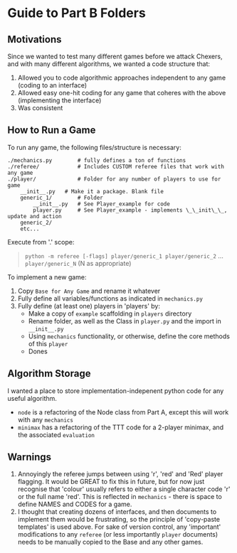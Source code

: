 # Guide to Part B Folders

## Motivations
Since we wanted to test many different games before we attack Chexers,
and with many different algorithms, we wanted a code structure that:
1. Allowed you to code algorithmic approaches independent to any game (coding to an interface)
2. Allowed easy one-hit coding for any game that coheres with the above (implementing the interface)
3. Was consistent

## How to Run a Game
To run any game, the following files/structure is necessary:

```pseudocode
./mechanics.py        # fully defines a ton of functions
./referee/            # Includes CUSTOM referee files that work with any game
./player/             # Folder for any number of players to use for game
    __init__.py   # Make it a package. Blank file
    generic_1/        # Folder
        __init__.py   # See Player_example for code
        player.py     # See Player_example - implements \_\_init\_\_, update and action
    generic_2/
    etc...
```

Execute from '.' scope:

> `python -m referee [-flags] player/generic_1 player/generic_2` ... `player/generic_N` (N as appropriate)

To implement a new game:
1. Copy `Base for Any Game` and rename it whatever
2. Fully define all variables/functions as indicated in `mechanics.py`
3. Fully define (at least one) players in 'players' by:
    - Make a copy of `example` scaffolding in `players` directory
    - Rename folder, as well as the Class in `player.py` and the import in `__init__.py`
    - Using `mechanics` functionality, or otherwise, define the core methods of this `player`
    - Dones

## Algorithm Storage
I wanted a place to store implementation-indepenent python code for any useful algorithm.
- `node` is a refactoring of the Node class from Part A, except this will work with any `mechanics`
- `minimax` has a refactoring of the TTT code for a 2-player minimax, and the associated `evaluation`

## Warnings
1. Annoyingly the referee jumps between using 'r', 'red' and 'Red' player flagging. It would be GREAT to fix this in future, but for now just recognise that 'colour' usually refers to either a single character code 'r' or the full name 'red'. This is reflected in `mechanics` - there is space to define NAMES and CODES for a game.
2. I thought that creating dozens of interfaces, and then documents to implement them would be frustrating, so the principle of 'copy-paste templates' is used above. For sake of version control, any 'important' modifications to any `referee` (or less importantly `player` documents) needs to be manually copied to the Base and any other games.
